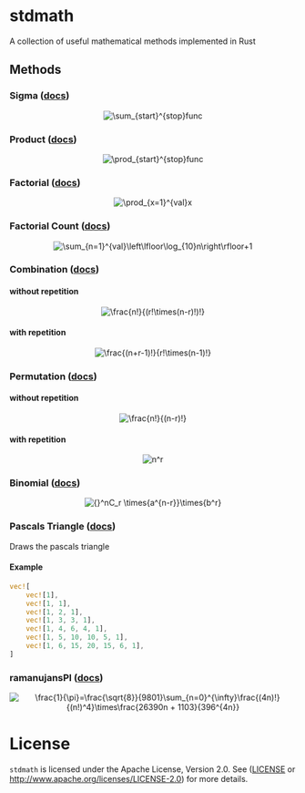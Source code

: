 # stdmath

A collection of useful mathematical methods implemented in Rust

## Methods

### Sigma ([docs][sigma])

<div align="center"><img src="https://render.githubusercontent.com/render/math?math=%5Cdisplaystyle+%5Csum_%7Bstart%7D%5E%7Bstop%7Dfunc" alt="\sum_{start}^{stop}func"></div>

### Product ([docs][product])

<div align="center"><img src="https://render.githubusercontent.com/render/math?math=%5Cdisplaystyle+%5Cprod_%7Bstart%7D%5E%7Bstop%7Dfunc" alt="\prod_{start}^{stop}func"></div>

### Factorial ([docs][factorial])

<div align="center"><img src="https://render.githubusercontent.com/render/math?math=%5Cdisplaystyle+%5Cprod_%7Bx%3D1%7D%5E%7Bval%7Dx" alt="\prod_{x=1}^{val}x"></div>

### Factorial Count ([docs][factorial_count])

<div align="center"><img src="https://render.githubusercontent.com/render/math?math=%5Cdisplaystyle+%5Csum_%7Bn%3D1%7D%5E%7Bval%7D%5Cleft%5Clfloor%5Clog_%7B10%7Dn%5Cright%5Crfloor%2B1" alt="\sum_{n=1}^{val}\left\lfloor\log_{10}n\right\rfloor+1"></div>

### Combination ([docs][combination])

#### without repetition

<div align="center"><img src="https://render.githubusercontent.com/render/math?math=%5Cdisplaystyle+%5Cfrac%7Bn%21%7D%7B%28r%21%5Ctimes%28n-r%29%21%29%21%7D" alt="\frac{n!}{(r!\times(n-r)!)!}"></div>

#### with repetition

<div align="center"><img src="https://render.githubusercontent.com/render/math?math=%5Cdisplaystyle+%5Cfrac%7B%28n%2Br-1%29%21%7D%7Br%21%5Ctimes%28n-1%29%21%7D" alt="\frac{(n+r-1)!}{r!\times(n-1)!}"></div>

### Permutation ([docs][permutation])

#### without repetition

<div align="center"><img src="https://render.githubusercontent.com/render/math?math=%5Cdisplaystyle+%5Cfrac%7Bn%21%7D%7B%28n-r%29%21%7D" alt="\frac{n!}{(n-r)!}"></div>

#### with repetition

<div align="center"><img src="https://render.githubusercontent.com/render/math?math=%5Cdisplaystyle+n%5Er" alt="n^r"></div>

### Binomial ([docs][binomial])

<div align="center"><img src="https://render.githubusercontent.com/render/math?math=%5Cdisplaystyle+%7B%7D%5EnC_r+%5Ctimes%7Ba%5E%7Bn-r%7D%7D%5Ctimes%7Bb%5Er%7D" alt="{}^nC_r \times{a^{n-r}}\times{b^r}"></div>

### Pascals Triangle ([docs][pascals])

Draws the pascals triangle

#### Example

``` rust
vec![
    vec![1],
    vec![1, 1],
    vec![1, 2, 1],
    vec![1, 3, 3, 1],
    vec![1, 4, 6, 4, 1],
    vec![1, 5, 10, 10, 5, 1],
    vec![1, 6, 15, 20, 15, 6, 1],
]
```

### ramanujansPI ([docs][ramanujansPI])

<div align="center"><img src="https://render.githubusercontent.com/render/math?math=%5Cdisplaystyle+%5Cfrac%7B1%7D%7B%5Cpi%7D%3D%5Cfrac%7B%5Csqrt%7B8%7D%7D%7B9801%7D%5Csum_%7Bn%3D0%7D%5E%7B%5Cinfty%7D%5Cfrac%7B%284n%29%21%7D%7B%28n%21%29%5E4%7D%5Ctimes%5Cfrac%7B26390n+%2B+1103%7D%7B396%5E%7B4n%7D%7D" alt="\frac{1}{\pi}=\frac{\sqrt{8}}{9801}\sum_{n=0}^{\infty}\frac{(4n)!}{(n!)^4}\times\frac{26390n + 1103}{396^{4n}}"></div>

# License

`stdmath` is licensed under the Apache License, Version 2.0. See ([LICENSE](LICENSE) or <http://www.apache.org/licenses/LICENSE-2.0>) for more details.

[binomial]: https://miraclx.github.io/stdmath/math/fn.binomial.html
[combination]: https://miraclx.github.io/stdmath/math/fn.combination.html
[factorial]: https://miraclx.github.io/stdmath/math/fn.factorial.html
[factorial_count]: https://miraclx.github.io/stdmath/math/fn.factorial_count.html
[pascals]: https://miraclx.github.io/stdmath/math/fn.pascals.html
[permutation]: https://miraclx.github.io/stdmath/math/fn.permutation.html
[product]: https://miraclx.github.io/stdmath/math/fn.product.html
[ramanujansPI]: https://miraclx.github.io/stdmath/math/fn.ramanujansPI.html
[sigma]: https://miraclx.github.io/stdmath/math/fn.sigma.html
